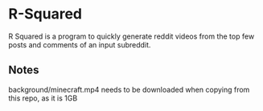 # R-Squared
R Squared is a program to quickly generate reddit videos from the top few posts and comments of an input subreddit.

## Notes
background/minecraft.mp4 needs to be downloaded when copying from this repo, as it is 1GB
